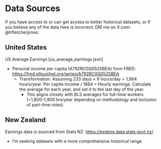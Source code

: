 # Data Sources
If you have access to or can get access to better historical datasets, or if you believe any of the data here is incorrect: DM me on X.com: @hfletcherjones.

## United States
US Average Earnings [us_average_earnings.json]
- Personal income per capita (A792RC0Q052SBEA) from FRED: https://fred.stlouisfed.org/series/A792RC0Q052SBEA
  - Transformation: Assuming 233 days × 8 hours/day = 1,864 hours/year.  Per capita income / 1864 = Hourly earnings. Calculate the average for each year, and set it to the last day of the year. 
    - This aligns closely with BLS averages for full-time workers (~1,800–1,900 hrs/year depending on methodology and inclusion of part-time roles).
 
  
## New Zealand 
Earnings data is sourced from Stats NZ: https://explore.data.stats.govt.nz/
- I’m seeking datasets with a more comprehensive historical range.

